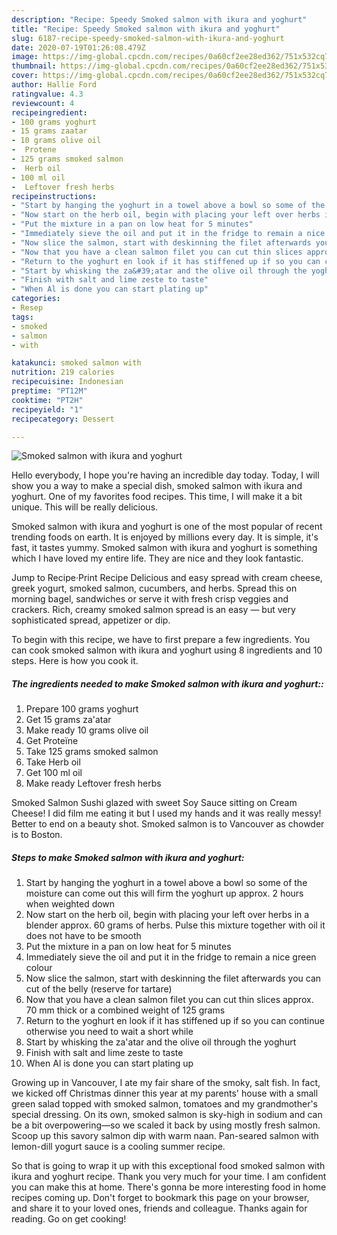 ```yaml
---
description: "Recipe: Speedy Smoked salmon with ikura and yoghurt"
title: "Recipe: Speedy Smoked salmon with ikura and yoghurt"
slug: 6187-recipe-speedy-smoked-salmon-with-ikura-and-yoghurt
date: 2020-07-19T01:26:08.479Z
image: https://img-global.cpcdn.com/recipes/0a60cf2ee28ed362/751x532cq70/smoked-salmon-with-ikura-and-yoghurt-recipe-main-photo.jpg
thumbnail: https://img-global.cpcdn.com/recipes/0a60cf2ee28ed362/751x532cq70/smoked-salmon-with-ikura-and-yoghurt-recipe-main-photo.jpg
cover: https://img-global.cpcdn.com/recipes/0a60cf2ee28ed362/751x532cq70/smoked-salmon-with-ikura-and-yoghurt-recipe-main-photo.jpg
author: Hallie Ford
ratingvalue: 4.3
reviewcount: 4
recipeingredient:
- 100 grams yoghurt
- 15 grams zaatar
- 10 grams olive oil
-  Protene
- 125 grams smoked salmon
-  Herb oil
- 100 ml oil
-  Leftover fresh herbs
recipeinstructions:
- "Start by hanging the yoghurt in a towel above a bowl so some of the moisture can come out this will firm the yoghurt up approx. 2 hours when weighted down"
- "Now start on the herb oil, begin with placing your left over herbs in a blender approx. 60 grams of herbs. Pulse this mixture together with oil it does not have to be smooth"
- "Put the mixture in a pan on low heat for 5 minutes"
- "Immediately sieve the oil and put it in the fridge to remain a nice green colour"
- "Now slice the salmon, start with deskinning the filet afterwards you can cut of the belly (reserve for tartare)"
- "Now that you have a clean salmon filet you can cut thin slices approx. 70 mm thick or a combined weight of 125 grams"
- "Return to the yoghurt en look if it has stiffened up if so you can continue otherwise you need to wait a short while"
- "Start by whisking the za&#39;atar and the olive oil through the yoghurt"
- "Finish with salt and lime zeste to taste"
- "When Al is done you can start plating up"
categories:
- Resep
tags:
- smoked
- salmon
- with

katakunci: smoked salmon with
nutrition: 219 calories
recipecuisine: Indonesian
preptime: "PT12M"
cooktime: "PT2H"
recipeyield: "1"
recipecategory: Dessert

---
```



![Smoked salmon with ikura and yoghurt](https://img-global.cpcdn.com/recipes/0a60cf2ee28ed362/751x532cq70/smoked-salmon-with-ikura-and-yoghurt-recipe-main-photo.jpg)

Hello everybody, I hope you're having an incredible day today. Today, I will show you a way to make a special dish, smoked salmon with ikura and yoghurt. One of my favorites food recipes. This time, I will make it a bit unique. This will be really delicious.

Smoked salmon with ikura and yoghurt is one of the most popular of recent trending foods on earth. It is enjoyed by millions every day. It is simple, it's fast, it tastes yummy. Smoked salmon with ikura and yoghurt is something which I have loved my entire life. They are nice and they look fantastic.

Jump to Recipe·Print Recipe Delicious and easy spread with cream cheese, greek yogurt, smoked salmon, cucumbers, and herbs. Spread this on morning bagel, sandwiches or serve it with fresh crisp veggies and crackers. Rich, creamy smoked salmon spread is an easy — but very sophisticated spread, appetizer or dip.


To begin with this recipe, we have to first prepare a few ingredients. You can cook smoked salmon with ikura and yoghurt using 8 ingredients and 10 steps. Here is how you cook it.

##### The ingredients needed to make Smoked salmon with ikura and yoghurt::

1. Prepare 100 grams yoghurt
1. Get 15 grams za&#39;atar
1. Make ready 10 grams olive oil
1. Get  Proteïne
1. Take 125 grams smoked salmon
1. Take  Herb oil
1. Get 100 ml oil
1. Make ready  Leftover fresh herbs


Smoked Salmon Sushi glazed with sweet Soy Sauce sitting on Cream Cheese! I did film me eating it but I used my hands and it was really messy! Better to end on a beauty shot. Smoked salmon is to Vancouver as chowder is to Boston. 

##### Steps to make Smoked salmon with ikura and yoghurt:

1. Start by hanging the yoghurt in a towel above a bowl so some of the moisture can come out this will firm the yoghurt up approx. 2 hours when weighted down
1. Now start on the herb oil, begin with placing your left over herbs in a blender approx. 60 grams of herbs. Pulse this mixture together with oil it does not have to be smooth
1. Put the mixture in a pan on low heat for 5 minutes
1. Immediately sieve the oil and put it in the fridge to remain a nice green colour
1. Now slice the salmon, start with deskinning the filet afterwards you can cut of the belly (reserve for tartare)
1. Now that you have a clean salmon filet you can cut thin slices approx. 70 mm thick or a combined weight of 125 grams
1. Return to the yoghurt en look if it has stiffened up if so you can continue otherwise you need to wait a short while
1. Start by whisking the za&#39;atar and the olive oil through the yoghurt
1. Finish with salt and lime zeste to taste
1. When Al is done you can start plating up


Growing up in Vancouver, I ate my fair share of the smoky, salt fish. In fact, we kicked off Christmas dinner this year at my parents&#39; house with a small green salad topped with smoked salmon, tomatoes and my grandmother&#39;s special dressing. On its own, smoked salmon is sky-high in sodium and can be a bit overpowering—so we scaled it back by using mostly fresh salmon. Scoop up this savory salmon dip with warm naan. Pan-seared salmon with lemon-dill yogurt sauce is a cooling summer recipe. 

So that is going to wrap it up with this exceptional food smoked salmon with ikura and yoghurt recipe. Thank you very much for your time. I am confident you can make this at home. There's gonna be more interesting food in home recipes coming up. Don't forget to bookmark this page on your browser, and share it to your loved ones, friends and colleague. Thanks again for reading. Go on get cooking!
